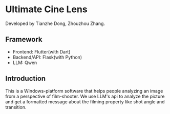 # Ultimate Cine Lens

Developed by Tianzhe Dong, Zhouzhou Zhang.

## Framework

-   Frontend: Flutter(with Dart)
-   Backend/API: Flask(with Python)
-   LLM: Qwen

## Introduction

This is a Windows-platform software that helps people analyzing an image from a perspective of film-shooter. We use LLM's api to analyze the picture and get a formatted message about the filming property like shot angle and transition.